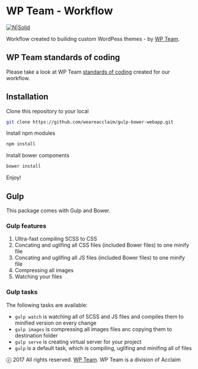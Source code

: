 # WP Team - Workflow

[![N|Solid](https://cldup.com/k_YU_-fvII.png)](http://wpteam.com)

Workflow created to builidng custom WordPess themes - by [WP Team](http://wpteam.com).

## WP Team standards of coding

Please take a look at WP Team [standards of coding](docs/README_docs.md) created for our workflow.

## Installation

Clone this repository to your local
```sh
git clone https://github.com/weareacclaim/gulp-bower-webapp.git
```
Install npm modules
```sh
npm install
```
Install bower components
```sh
bower install
```
Enjoy!

## Gulp
This package comes with Gulp and Bower.

### Gulp features

1. Ultra-fast compiling SCSS to CSS
2. Concating and uglifing all CSS files (included Bower files) to one minify file
3. Concating and uglifing all JS files (included Bower files) to one minify file
4. Compressing all images
5. Watching your files

### Gulp tasks
The following tasks are available:

- `gulp watch` is watching all of SCSS and JS files and compiles them to minified version on every change
- `gulp images` is compressing all images files anc copying them to destination folder
- `gulp serve` is creating virtual server for your project
- `gulp` is a default task, which is compiling, uglifing and minifing all of files

ⓒ 2017 All rights reserved. [WP Team](http://wpteam.com). WP Team is a division of Acclaim